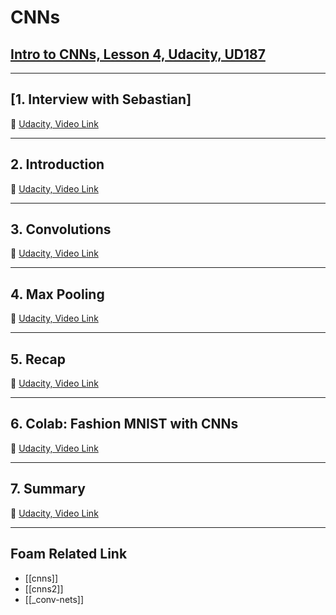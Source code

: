 # CNNs

## [Intro to CNNs, Lesson 4, Udacity, UD187](https://classroom.udacity.com/courses/ud187/lessons/f00868fe-5974-48c4-bf36-41c0372bed64/concepts/e22ccc36-783f-4912-9ac2-aca58787e05d)

---

## [**1. Interview with Sebastian**]

🎥 [Udacity, Video Link]()

---

## **2. Introduction**

🎥 [Udacity, Video Link]()

---

## **3. Convolutions**

🎥 [Udacity, Video Link]()

---

## **4. Max Pooling**

🎥 [Udacity, Video Link]()

---

## **5. Recap**

🎥 [Udacity, Video Link]()

---

## **6. Colab: Fashion MNIST with CNNs**

🎥 [Udacity, Video Link]()

---

## **7. Summary**

🎥 [Udacity, Video Link]()

---

## Foam Related Link

- [[cnns]]
- [[cnns2]]
- [[_conv-nets]]
